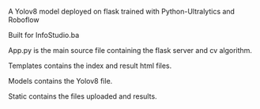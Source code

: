 A Yolov8 model deployed on flask trained with Python-Ultralytics and Roboflow

Built for InfoStudio.ba

App.py is the main source file containing the flask server and cv algorithm. 

Templates contains the index and result html files. 

Models contains the Yolov8 file.

Static contains the files uploaded and results. 

